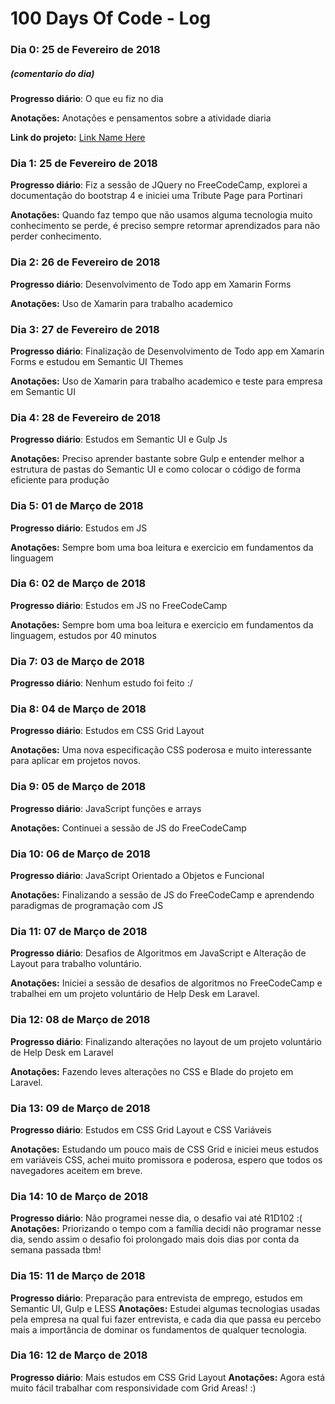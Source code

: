 # 100 Days Of Code - Log

### Dia 0: 25 de Fevereiro de 2018
##### (comentario do dia)

**Progresso diário**: O que eu fiz no dia

**Anotações:** Anotações e pensamentos sobre a atividade diaria

**Link do projeto:** [Link Name Here](http://www.example.com)


### Dia 1: 25 de Fevereiro de 2018

**Progresso diário**: Fiz a sessão de JQuery no FreeCodeCamp, explorei a documentação do bootstrap 4 e iniciei uma Tribute Page para Portinari

**Anotações:** Quando faz tempo que não usamos alguma tecnologia muito conhecimento se perde, é preciso sempre retormar aprendizados para não perder conhecimento.

### Dia 2: 26 de Fevereiro de 2018

**Progresso diário**: Desenvolvimento de Todo app em Xamarin Forms

**Anotações:** Uso de Xamarin para trabalho academico

### Dia 3: 27 de Fevereiro de 2018

**Progresso diário**: Finalização de Desenvolvimento de Todo app em Xamarin Forms e estudou em Semantic UI Themes

**Anotações:** Uso de Xamarin para trabalho academico e teste para empresa em Semantic UI

### Dia 4: 28 de Fevereiro de 2018

**Progresso diário**: Estudos em Semantic UI e Gulp Js

**Anotações:** Preciso aprender bastante sobre Gulp e entender melhor a estrutura de pastas do Semantic UI e como colocar o código de forma eficiente para produção

### Dia 5: 01 de Março de 2018

**Progresso diário**: Estudos em JS

**Anotações:** Sempre bom uma boa leitura e exercicio em fundamentos da linguagem

### Dia 6: 02 de Março de 2018

**Progresso diário**: Estudos em JS no FreeCodeCamp

**Anotações:** Sempre bom uma boa leitura e exercicio em fundamentos da linguagem, estudos por 40 minutos

### Dia 7: 03 de Março de 2018

**Progresso diário**: Nenhum estudo foi feito :/ 

### Dia 8: 04 de Março de 2018

**Progresso diário**: Estudos em CSS Grid Layout

**Anotações:** Uma nova especificação CSS poderosa e muito interessante para aplicar em projetos novos. 

### Dia 9: 05 de Março de 2018

**Progresso diário**: JavaScript funções e arrays

**Anotações:** Continuei a sessão de JS do FreeCodeCamp 

### Dia 10: 06 de Março de 2018

**Progresso diário**: JavaScript Orientado a Objetos e Funcional

**Anotações:** Finalizando a sessão de JS do FreeCodeCamp e aprendendo paradigmas de programação com JS 

### Dia 11: 07 de Março de 2018

**Progresso diário**: Desafios de Algoritmos em JavaScript e Alteração de Layout para trabalho voluntário.

**Anotações:** Iniciei a sessão de desafios de algoritmos no FreeCodeCamp e trabalhei em um projeto voluntário de Help Desk em Laravel. 

### Dia 12: 08 de Março de 2018

**Progresso diário**: Finalizando alterações no layout de um projeto voluntário de Help Desk em Laravel

**Anotações:** Fazendo leves alterações no CSS e Blade do projeto em Laravel. 

### Dia 13: 09 de Março de 2018

**Progresso diário**: Estudos em CSS Grid Layout e CSS Variáveis 

**Anotações:** Estudando um pouco mais de CSS Grid e iniciei meus estudos em variáveis CSS, achei muito promissora e poderosa, espero que todos os navegadores aceitem em breve.  

### Dia 14: 10 de Março de 2018

**Progresso diário**: Não programei nesse dia, o desafio vai até R1D102 :(
**Anotações:** Priorizando o tempo com a família decidi não programar nesse dia, sendo assim o desafio foi prolongado mais dois dias por conta da semana passada tbm! 

### Dia 15: 11 de Março de 2018

**Progresso diário**: Preparação para entrevista de emprego, estudos em Semantic UI, Gulp e LESS
**Anotações:** Estudei algumas tecnologias usadas pela empresa na qual fui fazer entrevista, e cada dia que passa eu percebo mais a importância de dominar os fundamentos de qualquer tecnologia. 

### Dia 16: 12 de Março de 2018

**Progresso diário**: Mais estudos em CSS Grid Layout
**Anotações:** Agora está muito fácil trabalhar com responsividade com Grid Areas! :)
